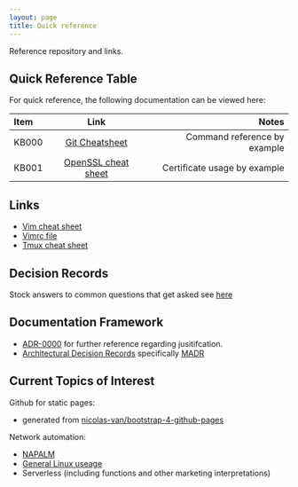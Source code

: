 ```yaml
---
layout: page
title: Quick reference
---
```


Reference repository and links.

## Quick Reference Table

For quick reference, the following documentation can be viewed here:

|Item                  |Link                  |Notes                  |
| :-------------------- | :-------------------: | ----------------------: |
| KB000 | [Git Cheatsheet](https://niksheridan.github.io/appendices/KB00001_git_cheatsheet.html) | Command reference by example |
| KB001 | [OpenSSL cheat sheet](https://niksheridan.github.io/appendices/KB00101_openssl.html) | Certificate usage by example |

## Links

* [Vim cheat sheet](https://vim.rtorr.com)
* [Vimrc file](https://raw.githubusercontent.com/niksheridan/niksheridan.github.io/master/appendices/.vimrc)
* [Tmux cheat sheet](https://tmuxcheatsheet.com)

## Decision Records

Stock answers to common questions that get asked see [here](https://niksheridan.github.io/decisions)

## Documentation Framework

* [ADR-0000](https://niksheridan.github.io/decisions/ADR-0000_use_of_MADRs.html) 
for further reference regarding jusitifcation.
* [Architectural Decision Records](https://adr.github.io/) specifically 
[MADR](https://github.com/adr/madr)

## Current Topics of Interest

Github for static pages:

* generated from [nicolas-van/bootstrap-4-github-pages](https://github.com/nicolas-van/bootstrap-4-github-pages)

Network automation:

* [NAPALM](https://napalm.readthedocs.io/en/latest/)
* [General Linux useage](https://niksheridan.github.io/decisions/ADR-0001_use_of_linux.html)
* Serverless (including functions and other marketing interpretations)

